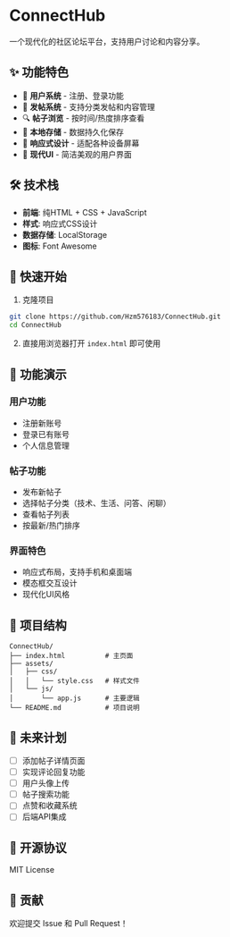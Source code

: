 # ConnectHub

一个现代化的社区论坛平台，支持用户讨论和内容分享。

## ✨ 功能特色

- 🔐 **用户系统** - 注册、登录功能
- 📝 **发帖系统** - 支持分类发帖和内容管理
- 🔍 **帖子浏览** - 按时间/热度排序查看
- 💾 **本地存储** - 数据持久化保存
- 📱 **响应式设计** - 适配各种设备屏幕
- 🎨 **现代UI** - 简洁美观的用户界面

## 🛠️ 技术栈

- **前端**: 纯HTML + CSS + JavaScript
- **样式**: 响应式CSS设计
- **数据存储**: LocalStorage
- **图标**: Font Awesome

## 🚀 快速开始

1. 克隆项目
```bash
git clone https://github.com/Hzm576183/ConnectHub.git
cd ConnectHub
```

2. 直接用浏览器打开 `index.html` 即可使用

## 📱 功能演示

### 用户功能
- 注册新账号
- 登录已有账号
- 个人信息管理

### 帖子功能
- 发布新帖子
- 选择帖子分类（技术、生活、问答、闲聊）
- 查看帖子列表
- 按最新/热门排序

### 界面特色
- 响应式布局，支持手机和桌面端
- 模态框交互设计
- 现代化UI风格

## 📁 项目结构

```
ConnectHub/
├── index.html          # 主页面
├── assets/
│   ├── css/
│   │   └── style.css   # 样式文件
│   └── js/
│       └── app.js      # 主要逻辑
└── README.md           # 项目说明
```

## 🔧 未来计划

- [ ] 添加帖子详情页面
- [ ] 实现评论回复功能
- [ ] 用户头像上传
- [ ] 帖子搜索功能
- [ ] 点赞和收藏系统
- [ ] 后端API集成

## 📄 开源协议

MIT License

## 🤝 贡献

欢迎提交 Issue 和 Pull Request！